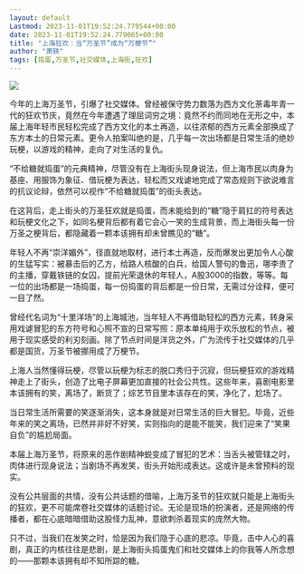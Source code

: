 ```yaml
---
layout: default
Lastmod: 2023-11-01T19:52:24.779544+00:00
date: 2023-11-01T19:52:24.779065+00:00
title: "上海狂欢：当“万圣节”成为“万梗节”"
author: "萧轶"
tags: [捣蛋,万圣节,社交媒体,上海街,狂欢]
---
```


![](https://images.weserv.nl/?url=https%3A//mmbiz.qpic.cn/sz_mmbiz_png/QibyXA4gaZymXwZkOJcrCoOCgml7HUR99icfI57WylrC2AFhTjgh8Gf4dnPFqQTDM2pHYyOCPaV3jibB7WMXZaobw/640%3Fwx_fmt%3Dpng)

今年的上海万圣节，引爆了社交媒体。曾经被保守势力数落为西方文化荼毒年青一代的狂欢节庆，竟然在今年遭遇了理屈词穷之境：竟然不约而同地在无形之中，本届上海年轻市民轻松完成了西方文化的本土再造，以往浓郁的西方元素全部换成了东方本土的日常元素。更令人拍案叫绝的是，几乎每一次出场都是日常生活的绝妙玩梗，以游戏的精神，走向了对生活的复仇。

“不给糖就捣蛋”的元典精神，尽管没有在上海街头现身说法，但上海市民以肉身为基座、用服饰为象征、借玩梗为表达，轻松而又戏谑地完成了常态规则下欲说难言的抗议论辩，依然可以视作“不给糖就捣蛋”的街头表达。

在这背后，走上街头的万圣狂欢就是捣蛋，而未能给到的“糖”隐于肩扛的符号表达和玩梗文化之下，如同名梗背后都有着它会心一笑的生成背景，而上海街头每一份万圣之梗背后，都隐藏着一颗本该拥有却未曾瞧见的“糖”。

年轻人不再“崇洋媚外”，径直就地取材，进行本土再造，反而爆发出更加令人心酸的生猛写实：被暴击后的乙方，给路人核酸的白兵，给国人警句的鲁迅，哪李贵了的主播，穿戴铁链的女囚，提前光荣退休的年轻人，A股3000的指数，等等。每一位的出场都是一场捣蛋，每一份捣蛋的背后都是一份日常，无需过分诠释，便可一目了然。

曾经代名词为“十里洋场”的上海城池，当年轻人不再借助轻松的西方元素，转身采用戏谑冒犯的东方符号和心照不宣的日常写照：原本单纯用于欢乐放松的节点，被用于现实感受的利刃刻画。除了节点时间是洋货之外，广为流传于社交媒体的几乎都是国货，万圣节被挪用成了万梗节。

上海人当然懂得玩梗，尽管以玩梗为标志的脱口秀归于沉寂，但玩梗狂欢的游戏精神走上了街头，创造了比电子屏幕更加直接的社会公共性。这些年来，喜剧电影里本该拥有的笑，离场了，断货了；综艺节目里本该存在的笑，净化了，尬场了。

当日常生活所需要的笑逐渐消失，这本身就是对日常生活的巨大冒犯。毕竟，近些年来的笑之离场，已然并非好不好笑，实则指向的是能不能笑，我们迎来了“笑果自负”的尴尬局面。  

本届上海万圣节，将原来的恶作剧精神蜕变成了冒犯的艺术：当舌头被管辖之时，肉体进行现身说法；当剧场不再发笑，街头开始形成表达。这或许是未曾预料的现实。

没有公共层面的共情，没有公共话题的借喻，上海万圣节的狂欢就只能是上海街头的狂欢，更不可能席卷社交媒体的话题讨论。无论是现场的扮演者，还是网络的传播者，都在心底暗暗借助这股怪力乱神，意欲刺杀着现实的庞然大物。

只不过，当我们在发笑之时，恰是因为我们隐于心底的悲凉。毕竟，击中人心的喜剧，真正的内核往往是悲剧，是上海街头捣蛋鬼们和社交媒体上的你我等人所念想的——那颗本该拥有却不知所踪的糖。


